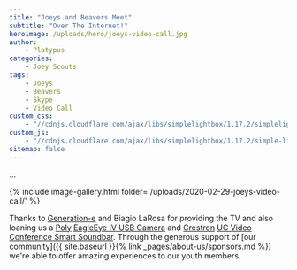 ```yaml
---
title: "Joeys and Beavers Meet"
subtitle: "Over The Internet!"
heroimage: /uploads/hero/joeys-video-call.jpg
author:
    - Platypus
categories:
    - Joey Scouts
tags:
    - Joeys
    - Beavers
    - Skype
    - Video Call
custom_css:
    - "//cdnjs.cloudflare.com/ajax/libs/simplelightbox/1.17.2/simplelightbox.min.css"
custom_js:
    - "//cdnjs.cloudflare.com/ajax/libs/simplelightbox/1.17.2/simple-lightbox.min.js"
sitemap: false
---
```


...

{% include image-gallery.html folder='/uploads/2020-02-29-joeys-video-call/' %}

Thanks to [Generation-e](https://www.generation-e.com.au) and Biagio LaRosa for providing the TV and also loaning us a [Poly](https://www.poly.com/) [EagleEye IV USB Camera](https://www.polycom.com/products-services/hd-telepresence-video-conferencing/realpresence-accessories/eagleeye-cameras.html) and [Crestron](https://www.crestron.com/) [UC Video Conference Smart Soundbar](https://www.crestron.com/en-US/Products/Workspace-Solutions/Unified-Communications/Smart-Soundbars/UC-SB1). Through the generous support of [our community]({{ site.baseurl }}{% link _pages/about-us/sponsors.md %}) we're able to offer amazing experiences to our youth members.